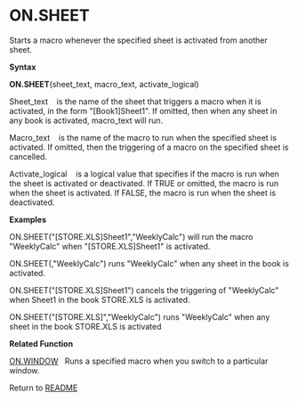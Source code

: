 # ON.SHEET

Starts a macro whenever the specified sheet is activated from another
sheet.

**Syntax**

**ON.SHEET**(sheet\_text, macro\_text, activate\_logical)

Sheet\_text&nbsp;&nbsp;&nbsp;&nbsp;is the name of the sheet that
triggers a macro when it is activated, in the form "\[Book1\]Sheet1". If
omitted, then when any sheet in any book is activated, macro\_text will
run.

Macro\_text&nbsp;&nbsp;&nbsp;&nbsp;is the name of the macro to run when
the specified sheet is activated. If omitted, then the triggering of a
macro on the specified sheet is cancelled.

Activate\_logical&nbsp;&nbsp;&nbsp;&nbsp;is a logical value that
specifies if the macro is run when the sheet is activated or
deactivated. If TRUE or omitted, the macro is run when the sheet is
activated. If FALSE, the macro is run when the sheet is deactivated.

**Examples**

ON.SHEET("\[STORE.XLS\]Sheet1","WeeklyCalc") will run the macro
"WeeklyCalc" when "\[STORE.XLS\]Sheet1" is activated.

ON.SHEET(,"WeeklyCalc") runs "WeeklyCalc" when any sheet in the book is
activated.

ON.SHEET("\[STORE.XLS\]Sheet1") cancels the triggering of "WeeklyCalc"
when Sheet1 in the book STORE.XLS is activated.

ON.SHEET("\[STORE.XLS\]","WeeklyCalc") runs "WeeklyCalc" when any sheet
in the book STORE.XLS is activated

**Related Function**

[ON.WINDOW](ON.WINDOW.md)&nbsp;&nbsp;&nbsp;Runs a specified macro when you switch to a
particular window.



Return to [README](README.md#O)

